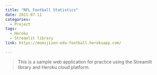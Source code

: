 ```yaml
---
title: "NFL Football Statistics"
date: 2021-07-11
categories:
  - Project
tags:
  - Heroku
  - Streamlit library
link: https://momijizen-eda-football.herokuapp.com/

---
```

>This is a sample web application for practice using the Streamlit library and Heroku cloud platform.
